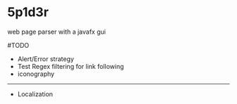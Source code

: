 # 5p1d3r
web page parser with a javafx gui

#TODO
- Alert/Error strategy
- Test Regex filtering for link following
- iconography
-------------------------
- Localization
